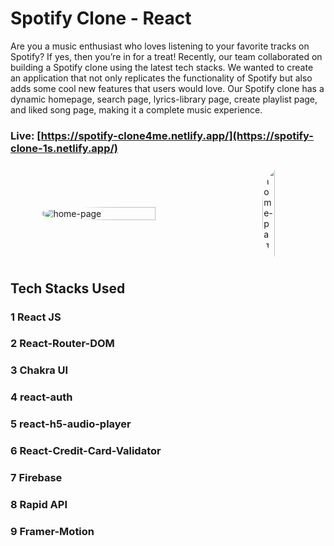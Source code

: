# Spotify Clone - React 

 Are you a music enthusiast who loves listening to your favorite tracks on Spotify? If yes, then you’re in for a treat! Recently, our team collaborated on building a Spotify clone using the latest tech stacks. We wanted to create an application that not only replicates the functionality of Spotify but also adds some cool new features that users would love. Our Spotify clone has a dynamic homepage, search page, lyrics-library page, create playlist page, and liked song page, making it a complete music experience.

### Live: [https://spotify-clone4me.netlify.app/](https://spotify-clone-1s.netlify.app/)


<div style="display: flex;">
  <img src="https://pbs.twimg.com/media/FziHBkBWwAEVM5W?format=jpg&name=large" alt="home-page" style="border-radius: 40%; margin: auto; width: 60%;" />
  <img src="https://pbs.twimg.com/media/FziIJZiXsAAtp03?format=png&name=small" alt="home-page" style="border-radius: 40%; width: 20%; marginLeft: 40px" />
</div>



## Tech Stacks Used

### 1 React JS
### 2 React-Router-DOM
### 3 Chakra UI
### 4 react-auth
### 5 react-h5-audio-player
### 6 React-Credit-Card-Validator
### 7 Firebase
### 8 Rapid API
### 9 Framer-Motion




